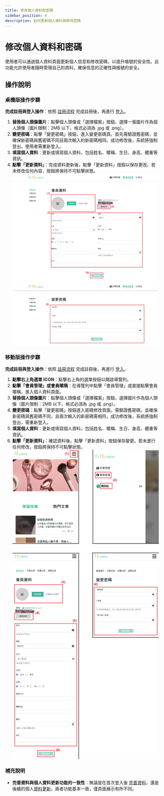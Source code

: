 ```yaml
---
title: 修改個人資料和密碼
sidebar_position: 4
description: 如何更新個人資料與修改密碼
---
```


# 修改個人資料和密碼

使用者可以通過個人資料頁面更新個人信息和修改密碼，以提升帳號的安全性。此功能允許使用者隨時管理自己的資料，確保信息的正確性與帳號的安全。

## 操作說明

### 桌機版操作步驟

**完成註冊與登入操作**：依照 [註冊流程](./register-new-account.md#桌機版操作步驟) 完成註冊後，再進行 [登入](./login-logout-process.md#桌機版操作步驟)。

1. **替換個人頭像圖片**：點擊個人頭像或「選擇檔案」按鈕，選擇一張圖片作為個人頭像（圖片限制：2MB 以下，格式必須為 .jpg 或 .png）。
2. **變更密碼**：點擊「變更密碼」按鈕，進入變更密碼頁。首先需驗證舊密碼，並確保新密碼與舊密碼不同且兩次輸入的新密碼相同。成功修改後，系統將強制登出，使用者需重新登入。
3. **填寫個人資料**：更新或填寫個人資料，包括姓名、暱稱、生日、身高、體重等資訊。
4. **點擊「更新資料」**：完成資料更新後，點擊「更新資料」按鈕以保存更改。若未修改任何內容，按鈕將保持不可點擊狀態。
   ![修改個人資料和密碼](./img/member-edit.png)
   ![修改個人資料和密碼](./img/member-edit-change-password.png)

### 移動版操作步驟

**完成註冊與登入操作**：依照 [註冊流程](./register-new-account.md#移動版操作步驟) 完成註冊後，再進行 [登入](./login-logout-process.md#移動版操作步驟)。

1. **點擊右上角選單 ICON**：點擊右上角的選單按鈕以開啟導覽列。
2. **點擊「會員管理」或會員暱稱**：在導覽列中點擊「會員管理」或直接點擊會員暱稱，進入個人資料頁面。
3. **替換個人頭像圖片**：點擊個人頭像或「選擇檔案」按鈕，選擇圖片作為個人頭像（圖片限制：2MB 以下，格式必須為 .jpg 或 .png）。
4. **變更密碼**：點擊「變更密碼」按鈕進入密碼修改頁面，需驗證舊密碼，並確保新密碼與舊密碼不同，且兩次輸入的新密碼需相符。成功修改後，系統將強制登出，需重新登入。
5. **填寫個人資料**：更新或填寫個人資料，包括姓名、暱稱、生日、身高、體重等資訊。
6. **點擊「更新資料」**：確認資料後，點擊「更新資料」按鈕保存變更。若未進行任何修改，按鈕將保持不可點擊狀態。
   ![修改個人資料和密碼](./img/member-edit-mobile.png)

### 補充說明

- **完善資料與個人資料更新功能的一致性**：無論是在首次登入後 [完善資料](./first_login_more_account.md)，還是後續的個人[資料更新](./edit-profile-and-password.md)，兩者功能基本一致，僅頁面展示有所不同。

